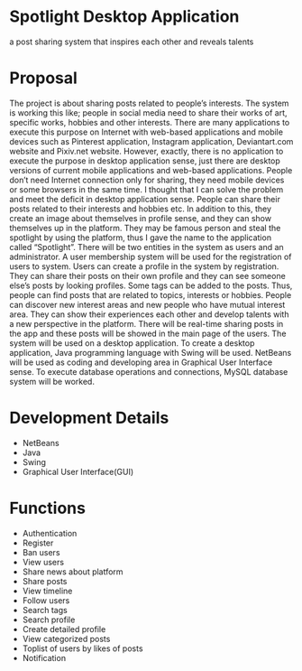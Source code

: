 # Spotlight Desktop Application
a post sharing system that inspires each other and reveals talents
# Proposal
The project is about sharing posts related to people’s interests. The system is working this like; people in social media need to share their works of art, specific works, hobbies and other interests. There are many applications to execute this purpose on Internet with web-based applications and mobile devices such as Pinterest application, Instagram application, Deviantart.com website and Pixiv.net website. However, exactly, there is no application to execute the purpose in desktop application sense, just there are desktop versions of current mobile applications and web-based applications. People don’t need Internet connection only for sharing, they need mobile devices or some browsers in the same time. I thought that I can solve the problem and meet the deficit in desktop application sense. People can share their posts related to their interests and hobbies etc. In addition to this, they create an image about themselves in profile sense, and they can show themselves up in the platform. They may be famous person and steal the spotlight by using the platform, thus I gave the name to the application called “Spotlight”. There will be two entities in the system as users and an administrator. A user membership system will be used for the registration of users to system. Users can create a profile in the system by registration. They can share their posts on their own profile and they can see someone else’s posts by looking profiles. Some tags can be added to the posts. Thus, people can find posts that are related to topics, interests or hobbies. People can discover new interest areas and new people who have mutual interest area. They can show their experiences each other and develop talents with a new perspective in the platform. There will be real-time sharing posts in the app and these posts will be showed in the main page of the users. The system will be used on a desktop application. To create a desktop application, Java programming language with Swing will be used. NetBeans will be used as coding and developing area in Graphical User Interface sense. To execute database operations and connections, MySQL database system will be worked.
# Development Details
- NetBeans
- Java
- Swing
- Graphical User Interface(GUI)
# Functions
- Authentication
- Register
- Ban users
- View users
- Share news about platform
- Share posts
- View timeline
- Follow users
- Search tags
- Search profile
- Create detailed profile
- View categorized posts
- Toplist of users by likes of posts
- Notification
